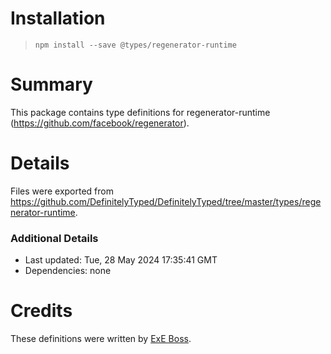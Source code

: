 # Installation
> `npm install --save @types/regenerator-runtime`

# Summary
This package contains type definitions for regenerator-runtime (https://github.com/facebook/regenerator).

# Details
Files were exported from https://github.com/DefinitelyTyped/DefinitelyTyped/tree/master/types/regenerator-runtime.

### Additional Details
 * Last updated: Tue, 28 May 2024 17:35:41 GMT
 * Dependencies: none

# Credits
These definitions were written by [ExE Boss](https://github.com/ExE-Boss).
